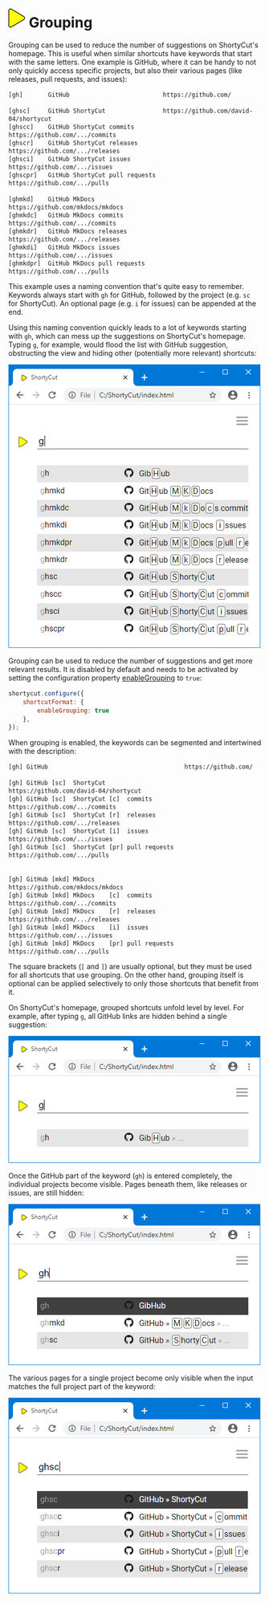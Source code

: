# ![](img/arrow.svg) Grouping

Grouping can be used to reduce the number of suggestions on ShortyCut's homepage.
This is useful when similar shortcuts have keywords that start with the same letters.
One example is GitHub, where it can be handy to not only quickly access specific projects,
but also their various pages (like releases, pull requests, and issues):

```text
[gh]       GitHub                          https://github.com/

[ghsc]     GitHub ShortyCut                https://github.com/david-04/shortycut
[ghscc]    GitHub ShortyCut commits        https://github.com/.../commits
[ghscr]    GitHub ShortyCut releases       https://github.com/.../releases
[ghsci]    GitHub ShortyCut issues         https://github.com/.../issues
[ghscpr]   GitHub ShortyCut pull requests  https://github.com/.../pulls

[ghmkd]    GitHub MkDocs                   https://github.com/mkdocs/mkdocs
[ghmkdc]   GitHub MkDocs commits           https://github.com/.../commits
[ghmkdr]   GitHub MkDocs releases          https://github.com/.../releases
[ghmkdi]   GitHub MkDocs issues            https://github.com/.../issues
[ghmkdpr]  GitHub MkDocs pull requests     https://github.com/.../pulls
```

This example uses a naming convention that's quite easy to remember.
Keywords always start with `gh` for GitHub, followed by the project (e.g. `sc` for ShortyCut).
An optional page (e.g. `i` for issues) can be appended at the end.

Using this naming convention quickly leads to a lot of keywords starting with `gh`,
which can mess up the suggestions on ShortyCut's homepage.
Typing `g`, for example, would flood the list with GitHub suggestion,
obstructing the view and hiding other (potentially more relevant) shortcuts:

![](img/grouping-01.png)

Grouping can be used to reduce the number of suggestions and get more relevant results.
It is disabled by default and needs to be activated by setting the configuration property
[enableGrouping](configuration.md#shortcutformatenablegrouping) to `true`:

```javascript
shortycut.configure({
    shortcutFormat: {
        enableGrouping: true
    },
});
```

When grouping is enabled, the keywords can be segmented and intertwined with the description:

```text
[gh] GitHub                                      https://github.com/

[gh] GitHub [sc]  ShortyCut                      https://github.com/david-04/shortycut
[gh] GitHub [sc]  ShortyCut [c]  commits         https://github.com/.../commits
[gh] GitHub [sc]  ShortyCut [r]  releases        https://github.com/.../releases
[gh] GitHub [sc]  ShortyCut [i]  issues          https://github.com/.../issues
[gh] GitHub [sc]  ShortyCut [pr] pull requests   https://github.com/.../pulls


[gh] GitHub [mkd] MkDocs                         https://github.com/mkdocs/mkdocs
[gh] GitHub [mkd] MkDocs    [c]  commits         https://github.com/.../commits
[gh] GitHub [mkd] MkDocs    [r]  releases        https://github.com/.../releases
[gh] GitHub [mkd] MkDocs    [i]  issues          https://github.com/.../issues
[gh] GitHub [mkd] MkDocs    [pr] pull requests   https://github.com/.../pulls
```

The square brackets (`[` and `]`) are usually optional, but they must be used for all shortcuts that use grouping.
On the other hand, grouping itself is optional can be applied selectively to only those shortcuts that benefit from it.

On ShortyCut's homepage, grouped shortcuts unfold level by level.
For example, after typing `g`, all GitHub links are hidden behind a single suggestion:

![](img/grouping-02.png)

Once the GitHub part of the keyword (`gh`) is entered completely, the individual projects become visible.
Pages beneath them, like releases or issues, are still hidden:

![](img/grouping-03.png)

The various pages for a single project become only visible when the input matches the full project part of the keyword:

![](img/grouping-04.png)
